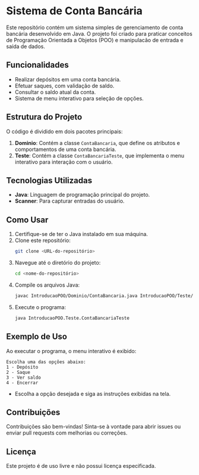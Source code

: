 # Sistema de Conta Bancária

Este repositório contém um sistema simples de gerenciamento de conta bancária desenvolvido em Java. O projeto foi criado para praticar conceitos de Programação Orientada a Objetos (POO) e manipulacão de entrada e saída de dados.

## Funcionalidades

- Realizar depósitos em uma conta bancária.
- Efetuar saques, com validação de saldo.
- Consultar o saldo atual da conta.
- Sistema de menu interativo para seleção de opções.

## Estrutura do Projeto

O código é dividido em dois pacotes principais:

1. **Dominio**: Contém a classe `ContaBancaria`, que define os atributos e comportamentos de uma conta bancária.
2. **Teste**: Contém a classe `ContaBancariaTeste`, que implementa o menu interativo para interação com o usuário.

## Tecnologias Utilizadas

- **Java**: Linguagem de programação principal do projeto.
- **Scanner**: Para capturar entradas do usuário.

## Como Usar

1. Certifique-se de ter o Java instalado em sua máquina.
2. Clone este repositório:
   ```bash
   git clone <URL-do-repositório>
   ```
3. Navegue até o diretório do projeto:
   ```bash
   cd <nome-do-repositório>
   ```
4. Compile os arquivos Java:
   ```bash
   javac IntroducaoPOO/Dominio/ContaBancaria.java IntroducaoPOO/Teste/ContaBancariaTeste.java
   ```
5. Execute o programa:
   ```bash
   java IntroducaoPOO.Teste.ContaBancariaTeste
   ```

## Exemplo de Uso

Ao executar o programa, o menu interativo é exibido:

```text
Escolha uma das opções abaixo:
1 - Depósito
2 - Saque
3 - Ver saldo
4 - Encerrar
```

- Escolha a opção desejada e siga as instruções exibidas na tela.

## Contribuições

Contribuições são bem-vindas! Sinta-se à vontade para abrir issues ou enviar pull requests com melhorias ou correções.

## Licença

Este projeto é de uso livre e não possui licença especificada.


